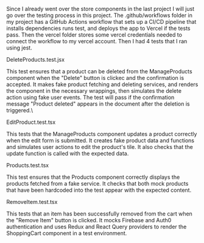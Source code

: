 Since I already went over the store components in the last project I will just go over the testing process in this project.
The .github/workflows folder in my project has a GitHub Actions workflow that sets up a CI/CD pipeline that installs dependencies
runs test, and deploys the app to Vercel if the tests pass. Then the vercel folder stores some vercel
credentials needed to connect the workflow to my vercel account. Then I had 4 tests that I ran using jest.


DeleteProducts.test.jsx


This test ensures that a product can be deleted from the ManageProducts component when the "Delete" button is clickec
and the confirmation is accepted. It makes fake product fetching and deleting services, and renders the component
in the necessary wrappings, then simulates the delete action using fake user events. The test will pass if 
the confirmation message "Product deleted" appears in the document after the deletion is triggered.\


EditProduct.test.tsx


This tests that the ManageProducts component updates a product correctly when the edit form is submitted. It 
creates fake product data and functions and simulates user actions to edit the product's tile. It also checks
that the update function is called with the expected data.


Products.test.tsx


This test ensures that the Products component correctly displays the products fetched from a fake service. It 
checks that both mock products that have been hardcoded into the test appear with the expected content.


RemoveItem.test.tsx


This tests that an item has been successfully removed from the cart when the "Remove Item" button is clicked.
It mocks Firebase and Auth0 authentication and uses Redux and React Query providers to render the ShoppingCart
component in a test environment.



